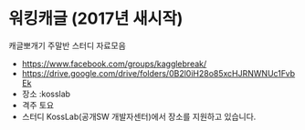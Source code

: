 # 워킹캐글 (2017년 새시작)
캐글뽀개기 주말반 스터디 자료모음

* https://www.facebook.com/groups/kagglebreak/
* https://drive.google.com/drive/folders/0B2l0iH28o85xcHJRNWNUc1FvbEk
* 장소 :kosslab
* 격주 토요
* 스터디 KossLab(공개SW 개발자센터)에서 장소를 지원하고 있습니다.
